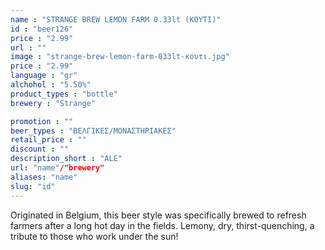 ```yaml
---
name : "STRANGE BREW LEMON FARM 0.33lt (ΚΟΥΤΙ)"
id : "beer126"
price : "2.99"
url : ""
image : "strange-brew-lemon-farm-033lt-κουτι.jpg"
price : "2.99"
language : "gr"
alchohol : "5.50%"
product_types : "bottle"
brewery : "Strange"

promotion : ""
beer_types : "ΒΕΛΓΙΚΕΣ/ΜΟΝΑΣΤΗΡΙΑΚΕΣ"
retail_price : ""
discount : ""
description_short : "ALE"
url: "name"/"brewery"
aliases: "name"
slug: "id"
---
```


Originated in Belgium, this beer style was specifically brewed to refresh farmers after a long hot day in the fields. Lemony, dry, thirst-quenching, a tribute to those who work under the sun!